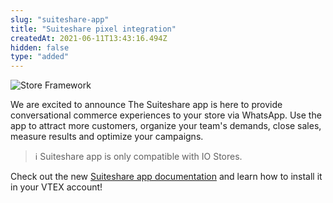 ```yaml
---
slug: "suiteshare-app"
title: "Suiteshare pixel integration"
createdAt: 2021-06-11T13:43:16.494Z
hidden: false
type: "added"
---
```


![Store Framework](https://cdn.jsdelivr.net/gh/vtexdocs/dev-portal-content@main/images/suiteshare-app-0.png)

We are excited to announce The Suiteshare app is here to provide conversational commerce experiences to your store via WhatsApp. Use the app to attract more customers, organize your team's demands, close sales, measure results and optimize your campaigns.

> ℹ️ Suiteshare app is only compatible with IO Stores.

Check out the new [Suiteshare app documentation](https://developers.vtex.com/vtex-developer-docs/docs/vtex-suite-share) and learn how to install it in your VTEX account!
